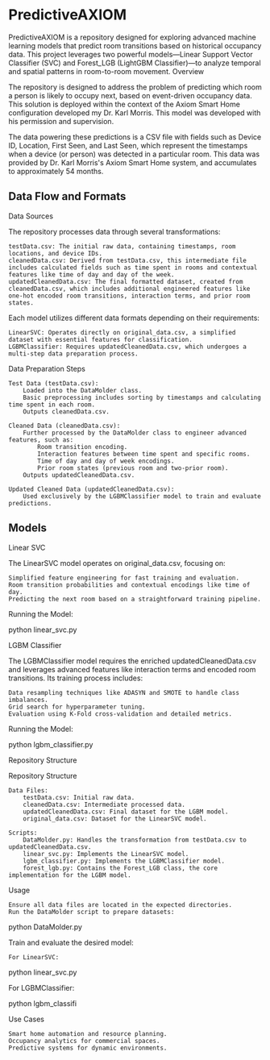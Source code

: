 # PredictiveAXIOM
PredictiveAXIOM is a repository designed for exploring advanced machine learning models that predict room transitions based on historical occupancy data. This project leverages two powerful models—Linear Support Vector Classifier (SVC) and Forest_LGB (LightGBM Classifier)—to analyze temporal and spatial patterns in room-to-room movement.
Overview

The repository is designed to address the problem of predicting which room a person is likely to occupy next, based on event-driven occupancy data. This solution is deployed within the context of the Axiom Smart Home configuration developed my Dr. Karl Morris. This model was developed with his permission and supervision. 

The data powering these predictions is a CSV file with fields such as Device ID, Location, First Seen, and Last Seen, which represent the timestamps when a device (or person) was detected in a particular room. This data was provided by Dr. Karl Morris's Axiom Smart Home system, and accumulates to approximately 54 months. 

## Data Flow and Formats
Data Sources

The repository processes data through several transformations:

    testData.csv: The initial raw data, containing timestamps, room locations, and device IDs.
    cleanedData.csv: Derived from testData.csv, this intermediate file includes calculated fields such as time spent in rooms and contextual features like time of day and day of the week.
    updatedCleanedData.csv: The final formatted dataset, created from cleanedData.csv, which includes additional engineered features like one-hot encoded room transitions, interaction terms, and prior room states.

Each model utilizes different data formats depending on their requirements:

    LinearSVC: Operates directly on original_data.csv, a simplified dataset with essential features for classification.
    LGBMClassifier: Requires updatedCleanedData.csv, which undergoes a multi-step data preparation process.

Data Preparation Steps

    Test Data (testData.csv):
        Loaded into the DataMolder class.
        Basic preprocessing includes sorting by timestamps and calculating time spent in each room.
        Outputs cleanedData.csv.

    Cleaned Data (cleanedData.csv):
        Further processed by the DataMolder class to engineer advanced features, such as:
            Room transition encoding.
            Interaction features between time spent and specific rooms.
            Time of day and day of week encodings.
            Prior room states (previous room and two-prior room).
        Outputs updatedCleanedData.csv.

    Updated Cleaned Data (updatedCleanedData.csv):
        Used exclusively by the LGBMClassifier model to train and evaluate predictions.

## Models
Linear SVC

The LinearSVC model operates on original_data.csv, focusing on:

    Simplified feature engineering for fast training and evaluation.
    Room transition probabilities and contextual encodings like time of day.
    Predicting the next room based on a straightforward training pipeline.

Running the Model:

python linear_svc.py

LGBM Classifier

The LGBMClassifier model requires the enriched updatedCleanedData.csv and leverages advanced features like interaction terms and encoded room transitions. Its training process includes:

    Data resampling techniques like ADASYN and SMOTE to handle class imbalances.
    Grid search for hyperparameter tuning.
    Evaluation using K-Fold cross-validation and detailed metrics.

Running the Model:

python lgbm_classifier.py

Repository Structure

Repository Structure

    Data Files:
        testData.csv: Initial raw data.
        cleanedData.csv: Intermediate processed data.
        updatedCleanedData.csv: Final dataset for the LGBM model.
        original_data.csv: Dataset for the LinearSVC model.

    Scripts:
        DataMolder.py: Handles the transformation from testData.csv to updatedCleanedData.csv.
        linear_svc.py: Implements the LinearSVC model.
        lgbm_classifier.py: Implements the LGBMClassifier model.
        forest_lgb.py: Contains the Forest_LGB class, the core implementation for the LGBM model.

Usage

    Ensure all data files are located in the expected directories.
    Run the DataMolder script to prepare datasets:

python DataMolder.py

Train and evaluate the desired model:

    For LinearSVC:

python linear_svc.py

For LGBMClassifier:

python lgbm_classifi

Use Cases

    Smart home automation and resource planning.
    Occupancy analytics for commercial spaces.
    Predictive systems for dynamic environments.
